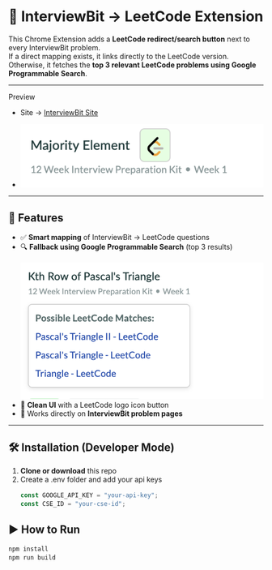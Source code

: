# 🔗 InterviewBit → LeetCode Extension

This Chrome Extension adds a **LeetCode redirect/search button** next to every InterviewBit problem.  
If a direct mapping exists, it links directly to the LeetCode version. Otherwise, it fetches the **top 3 relevant LeetCode problems using Google Programmable Search**.

---

Preview

- Site -> [InterviewBit Site](https://www.interviewbit.com/problems/majority-element/?study_plan=study-plan-3-months&/)

- ![Main](pictures/main.png)

---

## 🚀 Features

- ✅ **Smart mapping** of InterviewBit → LeetCode questions  
- 🔍 **Fallback using Google Programmable Search** (top 3 results)  
  &nbsp;&nbsp;&nbsp;&nbsp;&nbsp;&nbsp;![Fallback](pictures/fallback.png)  
- 🎯 **Clean UI** with a LeetCode logo icon button  
- 📎 Works directly on **InterviewBit problem pages**

---

## 🛠️ Installation (Developer Mode)

1. **Clone or download** this repo  
2. Create a .env folder and add your api keys
   ```js
   const GOOGLE_API_KEY = "your-api-key";
   const CSE_ID = "your-cse-id";

## ▶️ How to Run

```bash
npm install
npm run build